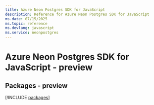 ```yaml
---
title: Azure Neon Postgres SDK for JavaScript
description: Reference for Azure Neon Postgres SDK for JavaScript
ms.date: 07/15/2025
ms.topic: reference
ms.devlang: javascript
ms.service: neonpostgres
---
```

# Azure Neon Postgres SDK for JavaScript - preview
## Packages - preview
[!INCLUDE [packages](neon-postgres-index.md)]